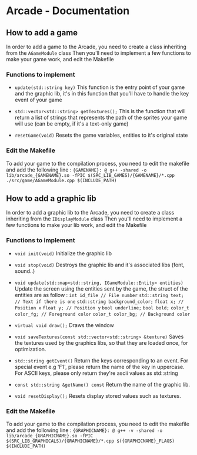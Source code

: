 # Arcade - Documentation

## How to add a game

In order to add a game to the Arcade, you need to create a class inheriting from the `AGameModule` class
Then you'll need to implement a few functions to make your game work, and edit the Makefile

### Functions to implement

- `update(std::string key)`
This function is the entry point of your game and the graphic lib, it's in this function that you'll have to handle the key event of your game

- `std::vector<std::string> getTextures();`
This is the function that will return a list of strings that represents the path of the sprites your game will use (can be empty, if it's a text-only game)

- `resetGame(void)`
Resets the game variables, entities to it's original state

### Edit the Makefile
To add your game to the compilation process, you need to edit the makefile and add the following line :
`{GAMENAME}: @ g++ -shared -o lib/arcade_{GAMENAME}.so -fPIC $(SRC_LIB_GAMES)/{GAMENAME}/*.cpp ./src/game/AGameModule.cpp $(INCLUDE_PATH)`


## How to add a graphic lib
In order to add a graphic lib to the Arcade, you need to create a class inheriting from the `IDisplayModule` class
Then you'll need to implement a few functions to make your lib work, and edit the Makefile


### Functions to implement

- `void init(void)`
Initialize the graphic lib

- `void stop(void)`
Destroys the graphic lib and it's associated libs (font, sound..)

- `void update(std::map<std::string, IGameModule::Entity> entities)`
Update the screen using the entities sent by the game, the struct of the entities are as follow :
`int id_file // File number`
`std::string text; // Text if there is one`
`std::string background_color;`
`float x; // Position x`
`float y; // Position y`
`bool underline;`
`bool bold;`
`color_t color_fg; // Foreground color`
`color_t color_bg; // Background color`

- `virtual void draw();`
Draws the window 

- `void saveTextures(const std::vector<std::string> &texture)`
Saves the textures used by the graphics libs, so that they are loaded once, for optimization.

- `std::string getEvent()`
Return the keys corresponding to an event. For special event e.g 'F1', please return the name of the key in uppercase. For ASCII keys, please only return they're ascii values as std::string

- `const std::string &getName() const`
Return the name of the graphic lib.

- `void resetDisplay();`
Resets display stored values such as textures.

### Edit the Makefile
To add your game to the compilation process, you need to edit the makefile and add the following line :
`{GRAPHICNAME}: @ g++ -v -shared -o lib/arcade_{GRAPHICNAME}.so -fPIC $(SRC_LIB_GRAPHICALS)/{GRAPHICNAME}/*.cpp $({GRAPHICNAME}_FLAGS) $(INCLUDE_PATH)`
